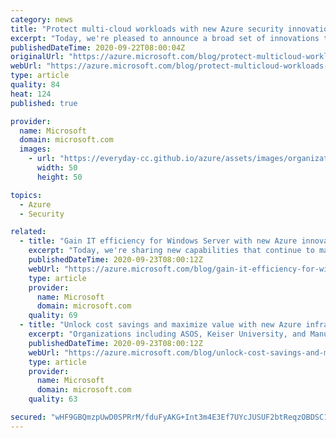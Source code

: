 ```yaml
---
category: news
title: "Protect multi-cloud workloads with new Azure security innovations"
excerpt: "Today, we're pleased to announce a broad set of innovations to help you protect multi-cloud and Azure workloads."
publishedDateTime: 2020-09-22T08:00:04Z
originalUrl: "https://azure.microsoft.com/blog/protect-multicloud-workloads-with-new-azure-security-innovations/"
webUrl: "https://azure.microsoft.com/blog/protect-multicloud-workloads-with-new-azure-security-innovations/"
type: article
quality: 84
heat: 124
published: true

provider:
  name: Microsoft
  domain: microsoft.com
  images:
    - url: "https://everyday-cc.github.io/azure/assets/images/organizations/microsoft.com-50x50.jpg"
      width: 50
      height: 50

topics:
  - Azure
  - Security

related:
  - title: "Gain IT efficiency for Windows Server with new Azure innovation"
    excerpt: "Today, we're sharing new capabilities that continue to make Azure the best place to run Windows Server apps."
    publishedDateTime: 2020-09-23T08:00:12Z
    webUrl: "https://azure.microsoft.com/blog/gain-it-efficiency-for-windows-server-with-new-azure-innovation/"
    type: article
    provider:
      name: Microsoft
      domain: microsoft.com
    quality: 69
  - title: "Unlock cost savings and maximize value with new Azure infrastructure innovation"
    excerpt: "Organizations including ASOS, Keiser University, and Manulife trust and build services on Azure to run their business-critical workloads and support their customers across the world. It’s customers such as these that fuel our desire to innovate."
    publishedDateTime: 2020-09-23T08:00:12Z
    webUrl: "https://azure.microsoft.com/blog/unlock-cost-savings-and-maximize-value-with-new-azure-infrastructure-innovation/"
    type: article
    provider:
      name: Microsoft
      domain: microsoft.com
    quality: 63

secured: "wHF9GBQmzpUwD0SPRrM/fduFyAKG+Int3m4E3Ef7UYcJUSUF2btReqzOBDSC1+dos1ROcugQW56o9ltYynioegjBWQv6JLQvVVLWuyDFfPmGdsKv20iWiIELDqIuqgAl4CJ5sA/evpTO3EPPOI+89ZCp7fSM8bIJJlx5T9+ctqCPGOs6eS6NIMJs2F/Ro5dyIc6xPkOJTd3dwzgqMRGn63V1ONSVuqgJd2AEs3RmhbbN2DPLxbe1/zyapi5xUpa6kPhRfJ0oPmFBJPZhTNFDNRwPtyTm9N2RGMX78kmSGkWoxApBL662hJ3vPUYgaywBPnO1jCX63X1R7lvH1u1n2jQmjgF6d1O6qVc2a/Sc4qE=;beqmOycY6mk5WqBUtBHhsw=="
---
```


